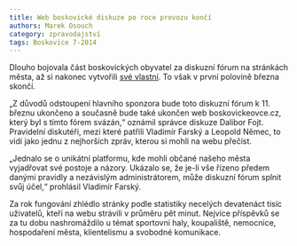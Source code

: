 ```yaml
---
title: Web boskovické diskuze po roce provozu končí
authors: Marek Osouch
category: zpravodajství
tags: Boskovice 7-2014
---
```


Dlouho bojovala část boskovických obyvatel za diskuzní fórum na stránkách města, až si nakonec vytvořili [své vlastní](http://www.boskovice-diskuze.cz). To však v první polovině března skončí.

„Z důvodů odstoupení hlavního sponzora bude toto diskuzní fórum k 11. březnu ukončeno a současně bude také ukončen web boskovickeovce.cz, který byl s tímto fórem svázán,“ oznámil správce diskuze Dalibor Fojt. Pravidelní diskutéři, mezi které patřili Vladimír Farský a Leopold Němec, to vidí jako jednu z nejhorších zpráv, kterou si mohli na webu přečíst.

„Jednalo se o unikátní platformu, kde mohli občané našeho města vyjadřovat své postoje a názory. Ukázalo se, že je-li vše řízeno předem danými pravidly a nezávislým administrátorem, může diskuzní fórum splnit svůj účel,“ prohlásil Vladimír Farský.

Za rok fungování zhlédlo stránky podle statistiky necelých devatenáct tisíc uživatelů, kteří na webu strávili v průměru pět minut. Nejvíce příspěvků se za tu dobu nashromáždilo u témat sportovní haly, koupaliště, nemocnice, hospodaření města, klientelismu a svobodné komunikace.